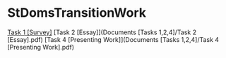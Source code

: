 # StDomsTransitionWork

[Task 1 [Survey]](https://github.com/chudasmat/StDomsTransitionWork/blob/main/Documents%20%5BTasks%201%2C2%2C4%5D/Task%201%20%5BSurvey%5D.pdf)
[Task 2 [Essay]](Documents [Tasks 1,2,4]/Task 2 [Essay].pdf)
[Task 4 [Presenting Work]](Documents [Tasks 1,2,4]/Task 4 [Presenting Work].pdf)

